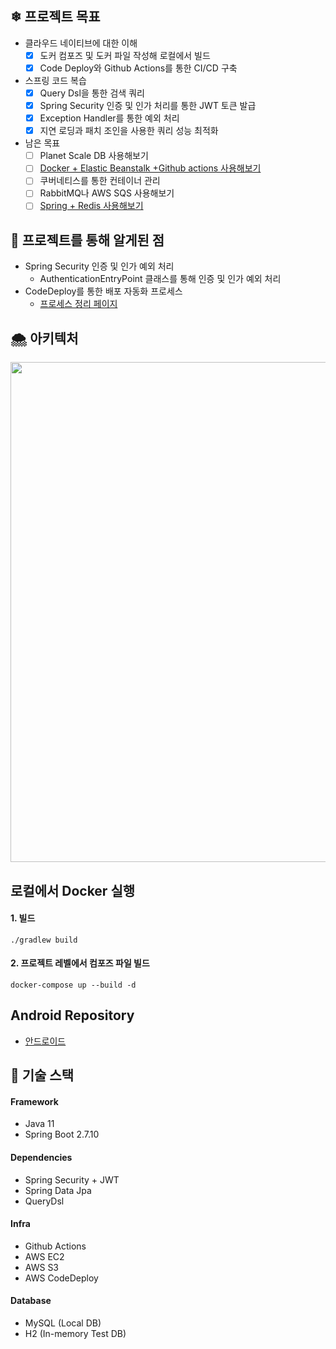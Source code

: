 ## ❄ 프로젝트 목표
- 클라우드 네이티브에 대한 이해
  - [x]  도커 컴포즈 및 도커 파일 작성해 로컬에서 빌드
  - [x]  Code Deploy와 Github Actions를 통한 CI/CD 구축
- 스프링 코드 복습
  - [x]  Query Dsl을 통한 검색 쿼리
  - [x]  Spring Security 인증 및 인가 처리를 통한 JWT 토큰 발급
  - [x]  Exception Handler를 통한 예외 처리
  - [x]  지연 로딩과 패치 조인을 사용한 쿼리 성능 최적화
- 남은 목표
  - [ ]  Planet Scale DB 사용해보기
  - [ ]  [Docker + Elastic Beanstalk +Github actions 사용해보기](https://meaningland02.tistory.com/60)
  - [ ]  쿠버네티스를 통한 컨테이너 관리
  - [ ]  RabbitMQ나 AWS SQS 사용해보기
  - [ ]  [Spring + Redis 사용해보기](https://velog.io/@backtony/Spring-Redis-%EC%97%B0%EB%8F%99%ED%95%98%EA%B8%B0)

## 🌇 프로젝트를 통해 알게된 점
* Spring Security 인증 및 인가 예외 처리
  * AuthenticationEntryPoint 클래스를 통해 인증 및 인가 예외 처리
* CodeDeploy를 통한 배포 자동화 프로세스
  * [프로세스 정리 페이지](https://jseungmin.notion.site/CodeDeploy-b8bf7114b60f475bafb2883f9223361d)

## 🌨 아키텍처
<img width="800" src="https://user-images.githubusercontent.com/87487149/229875743-719d2dbe-9a0c-447c-ac38-fc8e1745dcd6.jpg">

## 로컬에서 Docker 실행
#### 1. 빌드
```
./gradlew build
```
#### 2. 프로젝트 레벨에서 컴포즈 파일 빌드
```
docker-compose up --build -d
```

## Android Repository
* [안드로이드](https://github.com/Gseungmin/personal-project-android)

## 🌃 기술 스택
#### Framework
* Java 11
* Spring Boot 2.7.10
#### Dependencies
* Spring Security + JWT
* Spring Data Jpa
* QueryDsl
#### Infra
* Github Actions
* AWS EC2
* AWS S3
* AWS CodeDeploy
#### Database
* MySQL (Local DB)
* H2 (In-memory Test DB)

